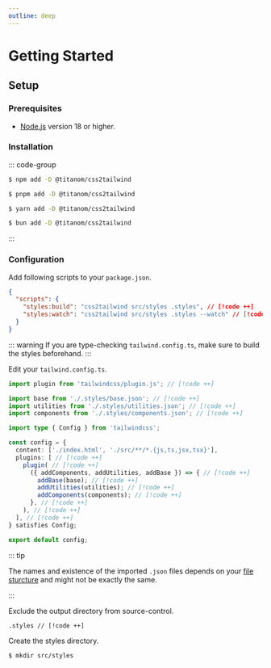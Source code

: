 ```yaml
---
outline: deep
---
```


# Getting Started

## Setup

### Prerequisites

- [Node.js](https://nodejs.org/) version 18 or higher.

### Installation

::: code-group

```sh [npm]
$ npm add -D @titanom/css2tailwind
```

```sh [pnpm]
$ pnpm add -D @titanom/css2tailwind
```

```sh [yarn]
$ yarn add -D @titanom/css2tailwind
```

```sh [bun]
$ bun add -D @titanom/css2tailwind
```

:::

### Configuration

Add following scripts to your `package.json`.

```json
{
  "scripts": {
    "styles:build": "css2tailwind src/styles .styles", // [!code ++]
    "styles:watch": "css2tailwind src/styles .styles --watch" // [!code ++]
  }
}
```

::: warning
If you are type-checking `tailwind.config.ts`, make sure to build the styles beforehand.
:::

Edit your `tailwind.config.ts`.

```typescript
import plugin from 'tailwindcss/plugin.js'; // [!code ++]

import base from './.styles/base.json'; // [!code ++]
import utilities from './.styles/utilities.json'; // [!code ++]
import components from './.styles/components.json'; // [!code ++]

import type { Config } from 'tailwindcss';

const config = {
  content: ['./index.html', './src/**/*.{js,ts,jsx,tsx}'],
  plugins: [ // [!code ++]
    plugin( // [!code ++]
      ({ addComponents, addUtilities, addBase }) => { // [!code ++]
        addBase(base); // [!code ++]
        addUtilities(utilities); // [!code ++]
        addComponents(components); // [!code ++]
      }, // [!code ++]
    ), // [!code ++]
  ], // [!code ++]
} satisfies Config;

export default config;
```

::: tip

The names and existence of the imported `.json` files depends on your [file sturcture](./file-structure) and might not be exactly the same.

:::

Exclude the output directory from source-control.

```.gitignore
.styles // [!code ++]
```

Create the styles directory.

```sh
$ mkdir src/styles
```
